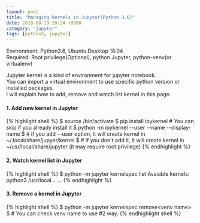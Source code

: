 ```yaml
---
layout: post
title: "Managing kernels in Jupyter(Python 3.6)"
date: 2018-08-19 20:24 +0900
category: "jupyter"
tags: [python3, jupyter]
---
```


Environment: Python3.6, Ubuntu Desktop 18.04  
Required: Root privilege(Optional), python Jupyter, python-venv(or virtualenv)    

Jupyter kernel is a kind of environment for jupyter notebook.  
You can import a virtual environment to use specific python version or installed packages.  
I will explain how to add, remove and watch list kernel in this page.

#### 1. Add new kernel in Jupyter
  
{% highlight shell %}
$ source <venv directory>/bin/activate <venv name>
$ pip install ipykernel # You can skip if you already install it
$ python -m ipykernel --user --name <venv name> --display-name <display name>
$ # if you add --user option, it will create kernel in ~\/.local/share/jupyer/kernel
$ # if you don't add it, it will create kernel in ~\/usr/local/share/jupyter (it may require root privilege)
{% endhighlight %} 

#### 2. Watch kernel list in Jupyter

{% highlight shell %}
$ python -m jupyter kernelspec list
Avaiable kernels:
	python3   /usr/local...
	...
{% endhighlight %}

#### 3. Remove a kernel in Jupyter

{% highlight shell %}
$ python -m jupyter kernelspec remove\<venv name\>
$ # You can check venv name to use #2 way.
{% endhighlight shell %}
